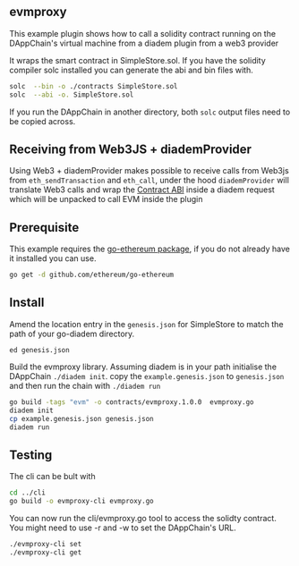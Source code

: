 ## evmproxy

This example plugin shows how to call a solidity contract running on the DAppChain's virtual machine from a diadem plugin from a web3 provider

It wraps the smart contract in SimpleStore.sol. If you have the solidity compiler solc installed
you can generate the abi and bin files with.
```bash
solc  --bin -o ./contracts SimpleStore.sol
solc  --abi -o. SimpleStore.sol
```
If you run the DAppChain in another directory, both `solc` output files need to be copied across.

## Receiving from Web3JS + diademProvider

Using Web3 + diademProvider makes possible to receive calls from Web3js from `eth_sendTransaction` and `eth_call`, under the hood
`diademProvider` will translate Web3 calls and wrap the [Contract ABI](https://solidity.readthedocs.io/en/develop/abi-spec.html) inside a diadem request which will be unpacked to call EVM inside the plugin

## Prerequisite
This example requires the 
[go-ethereum package](https://github.com/ethereum/go-ethereum),
if you do not already have it installed you can use.
```bash
go get -d github.com/ethereum/go-ethereum
```

## Install
Amend the location entry in the `genesis.json` for SimpleStore to match the 
path of your go-diadem directory.

`ed genesis.json`

Build the evmproxy library.
Assuming diadem is in your path initialise the DAppChain `./diadem init`. 
copy the `example.genesis.json` to `genesis.json` and then 
run the chain with `./diadem run`

```bash
go build -tags "evm" -o contracts/evmproxy.1.0.0  evmproxy.go
diadem init
cp example.genesis.json genesis.json
diadem run
```

## Testing
The cli can be bult with
```bash
cd ../cli
go build -o evmproxy-cli evmproxy.go
```

You can now run the cli/evmproxy.go tool to access the solidty contract.
You might need to use -r and -w to set the DAppChain's URL.
```bash
./evmproxy-cli set
./evmproxy-cli get
```

